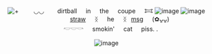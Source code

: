 <div align = "center">

  ![+](https://komarev.com/ghpvc/?username=infinitystoners-username&color=69AF8C&style=platic&label=　　💊　　)
⠀⠀⠀◡◡⠀⠀⠀dirtball⠀⠀in⠀⠀the⠀⠀coupe⠀⠀𐂯
![image](https://files.catbox.moe/azyvxf.png) 
![image](https://files.catbox.moe/4rzfh3.gif)
⠀⠀⠀⠀⠀⠀[straw](https://drugyaoi.straw.page)⠀⠀ᛝ⠀⠀he⠀⠀ᛝ⠀[msg](https://neospring.org/@thagyu)⠀⠀(✿ᴗ͈ᴗ͈) 
⠀⠀𓎢𓎟𓎡⠀⠀smokin'⠀⠀cat⠀⠀piss. . 


![image](https://files.catbox.moe/fostpy.jpeg)
